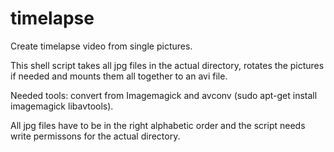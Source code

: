 # timelapse
Create timelapse video from single pictures.

This shell script takes all jpg files in the actual directory, rotates the pictures if needed and mounts them all together to an avi file.

Needed tools:
convert from Imagemagick and avconv (sudo apt-get install imagemagick libavtools).

All jpg files have to be in the right alphabetic order and the script needs write permissons for the actual directory.

